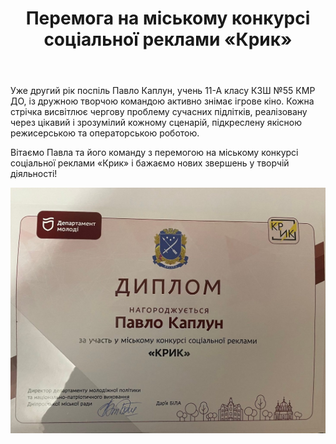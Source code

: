 ﻿---
title: Перемога на міському конкурсі соціальної реклами «Крик»
---

Уже другий рік поспіль Павло Каплун, учень 11-А класу КЗШ №55 КМР ДО, із дружною творчою командою активно знімає ігрове кіно. Кожна стрічка висвітлює чергову проблему сучасних підлітків, реалізовану через цікавий і зрозумілий кожному сценарій, підкреслену якісною режисерською та операторською роботою.

Вітаємо Павла та його команду з перемогою на міському конкурсі соціальної реклами «Крик» і бажаємо нових звершень у творчій діяльності!

![](image.jpg)